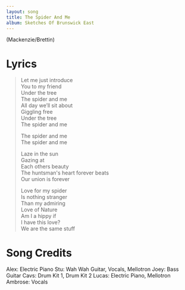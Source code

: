 ```yaml
---
layout: song
title: The Spider And Me
album: Sketches Of Brunswick East
---
```


(Mackenzie/Brettin)

# Lyrics

> Let me just introduce  
> You to my friend  
> Under the tree  
> The spider and me  
> All day we’ll sit about  
> Giggling free  
> Under the tree  
> The spider and me  
>  
> The spider and me  
> The spider and me  
>  
> Laze in the sun  
> Gazing at  
> Each others beauty  
> The huntsman's heart forever beats  
> Our union is forever  
>  
> Love for my spider  
> Is nothing stranger  
> Than my admiring  
> Love of Nature  
> Am I a hippy if  
> I have this love?  
> We are the same stuff  

# Song Credits

Alex: Electric Piano
Stu: Wah Wah Guitar, Vocals, Mellotron
Joey: Bass Guitar
Cavs: Drum Kit 1, Drum Kit 2
Lucas: Electric Piano, Mellotron
Ambrose: Vocals
